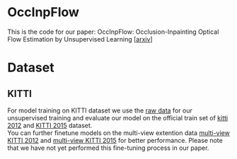 # OccInpFlow
This is the code for our paper: OccInpFlow: Occlusion-Inpainting Optical Flow Estimation by Unsupervised Learning [[arxiv](https://arxiv.org/abs/2006.16637)]

# Dataset
## KITTI
For model training on KITTI dataset we use the [raw data](http://www.cvlibs.net/datasets/kitti/raw_data.php?type=city) for our unsupervised training and evaluate our model on the official train set of [kitti 2012](http://www.cvlibs.net/datasets/kitti/eval_stereo_flow.php?benchmark=flow) and [KITTI 2015](http://www.cvlibs.net/datasets/kitti/eval_scene_flow.php?benchmark=flow) dataset. <br>
You can further finetune models on the multi-view extention data [multi-view KITTI 2012](http://www.cvlibs.net/download.php?file=data_stereo_flow_multiview.zip) and [multi-view KITTI 2015](http://www.cvlibs.net/download.php?file=data_scene_flow_multiview.zip) for better performance. Please note that we have not yet performed this fine-tuning process in our paper.

